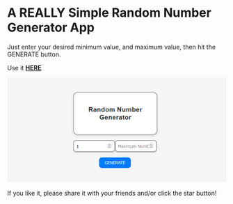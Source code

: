 # A **REALLY** Simple Random Number Generator App

Just enter your desired minimum value, and maximum value, then hit the GENERATE button.

Use it **[HERE](https://kay-who-codes.github.io/Random-Numbers/)**

[![App Image](Non-App/App%20Image.png)](https://kay-who-codes.github.io/Random-Numbers/)

If you like it, please share it with your friends and/or click the star button! 
